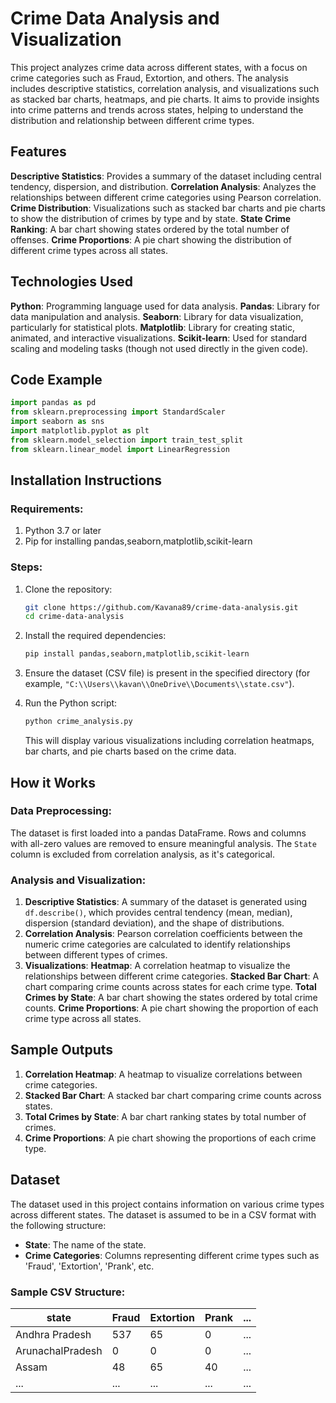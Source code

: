 # Crime Data Analysis and Visualization

This project analyzes crime data across different states, with a focus on crime categories such as Fraud, Extortion, and others. The analysis includes descriptive statistics, correlation analysis, and visualizations such as stacked bar charts, heatmaps, and pie charts. It aims to provide insights into crime patterns and trends across states, helping to understand the distribution and relationship between different crime types.

## Features
**Descriptive Statistics**: Provides a summary of the dataset including central tendency, dispersion, and distribution.
**Correlation Analysis**: Analyzes the relationships between different crime categories using Pearson correlation.
**Crime Distribution**: Visualizations such as stacked bar charts and pie charts to show the distribution of crimes by type and by state.
**State Crime Ranking**: A bar chart showing states ordered by the total number of offenses.
**Crime Proportions**: A pie chart showing the distribution of different crime types across all states.

## Technologies Used
**Python**: Programming language used for data analysis.
**Pandas**: Library for data manipulation and analysis.
**Seaborn**: Library for data visualization, particularly for statistical plots.
**Matplotlib**: Library for creating static, animated, and interactive visualizations.
**Scikit-learn**: Used for standard scaling and modeling tasks (though not used directly in the given code).

## Code Example

```python
import pandas as pd
from sklearn.preprocessing import StandardScaler
import seaborn as sns
import matplotlib.pyplot as plt
from sklearn.model_selection import train_test_split
from sklearn.linear_model import LinearRegression
```
## Installation Instructions

### Requirements:
1. Python 3.7 or later
2. Pip for installing pandas,seaborn,matplotlib,scikit-learn
### Steps:
1. Clone the repository:
    ```bash
    git clone https://github.com/Kavana89/crime-data-analysis.git
    cd crime-data-analysis
    ```

2. Install the required dependencies:
    ```bash
    pip install pandas,seaborn,matplotlib,scikit-learn
     ```

3. Ensure the dataset (CSV file) is present in the specified directory (for example, `"C:\\Users\\kavan\\OneDrive\\Documents\\state.csv"`). 

4. Run the Python script:
    ```bash
    python crime_analysis.py
    ```

    This will display various visualizations including correlation heatmaps, bar charts, and pie charts based on the crime data.

## How it Works

### Data Preprocessing:
The dataset is first loaded into a pandas DataFrame.
Rows and columns with all-zero values are removed to ensure meaningful analysis.
The `State` column is excluded from correlation analysis, as it's categorical.
  
### Analysis and Visualization:
1. **Descriptive Statistics**: A summary of the dataset is generated using `df.describe()`, which provides central tendency (mean, median), dispersion (standard deviation), and the shape of distributions.
2. **Correlation Analysis**: Pearson correlation coefficients between the numeric crime categories are calculated to identify relationships between different types of crimes.
3. **Visualizations**:
   **Heatmap**: A correlation heatmap to visualize the relationships between different crime categories.
   **Stacked Bar Chart**: A chart comparing crime counts across states for each crime type.
   **Total Crimes by State**: A bar chart showing the states ordered by total crime counts.
   **Crime Proportions**: A pie chart showing the proportion of each crime type across all states.

## Sample Outputs

1. **Correlation Heatmap**: A heatmap to visualize correlations between crime categories.
2. **Stacked Bar Chart**: A stacked bar chart comparing crime counts across states.
3. **Total Crimes by State**: A bar chart ranking states by total number of crimes.
4. **Crime Proportions**: A pie chart showing the proportions of each crime type.

## Dataset

The dataset used in this project contains information on various crime types across different states. The dataset is assumed to be in a CSV format with the following structure:

- **State**: The name of the state.
- **Crime Categories**: Columns representing different crime types such as 'Fraud', 'Extortion', 'Prank', etc.
  
### Sample CSV Structure:
| state        | Fraud | Extortion | Prank | ... |
|--------------|-------|-----------|-------|-----|
|Andhra Pradesh| 537   | 65        | 0     | ... |
|ArunachalPradesh| 0   | 0         | 0     | ... |
|Assam         | 48    | 65        | 40    | ... |
| ...          | ...   | ...       | ...   | ... |

